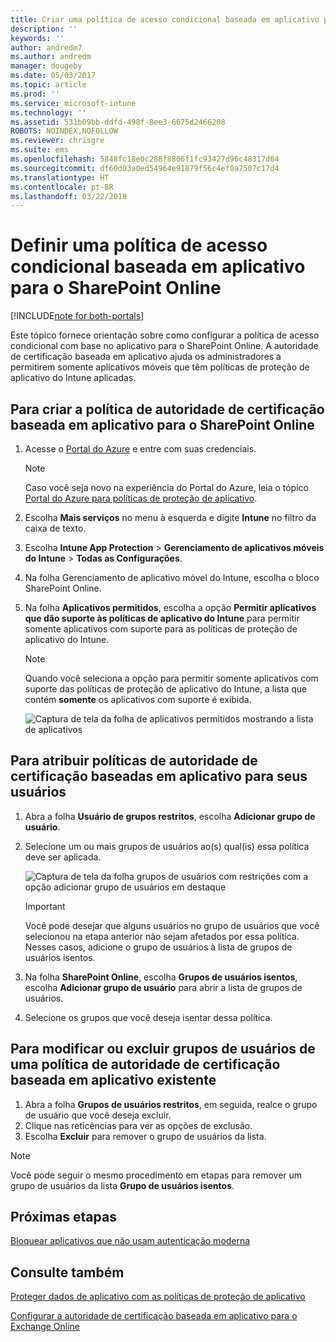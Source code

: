 ```yaml
---
title: Criar uma política de acesso condicional baseada em aplicativo para o SharePoint Online
description: ''
keywords: ''
author: andredm7
ms.author: andredm
manager: dougeby
ms.date: 05/03/2017
ms.topic: article
ms.prod: ''
ms.service: microsoft-intune
ms.technology: ''
ms.assetid: 531b09bb-ddfd-498f-8ee3-6675d2466208
ROBOTS: NOINDEX,NOFOLLOW
ms.reviewer: chrisgre
ms.suite: ems
ms.openlocfilehash: 5848fc18e0c288f8806f1fc93427d96c48317d64
ms.sourcegitcommit: df60d03a0ed54964e91879f56c4ef0a7507c17d4
ms.translationtype: HT
ms.contentlocale: pt-BR
ms.lasthandoff: 03/22/2018
---
```

# <a name="set-up-app-based-conditional-access-ca-policies-for-sharepoint-online"></a>Definir uma política de acesso condicional baseada em aplicativo para o SharePoint Online

[!INCLUDE[note for both-portals](../includes/note-for-both-portals.md)]

Este tópico fornece orientação sobre como configurar a política de acesso condicional com base no aplicativo para o SharePoint Online. A autoridade de certificação baseada em aplicativo ajuda os administradores a permitirem somente aplicativos móveis que têm políticas de proteção de aplicativo do Intune aplicadas.

## <a name="to-create-the-app-based-ca-policy-for-sharepoint-online"></a>Para criar a política de autoridade de certificação baseada em aplicativo para o SharePoint Online

1. Acesse o [Portal do Azure](https://portal.azure.com) e entre com suas credenciais.

    > [!NOTE]
    > Caso você seja novo na experiência do Portal do Azure, leia o tópico [Portal do Azure para políticas de proteção de aplicativo](azure-portal-for-microsoft-intune-mam-policies.md).

2. Escolha **Mais serviços** no menu à esquerda e digite **Intune** no filtro da caixa de texto.

3. Escolha **Intune App Protection** > **Gerenciamento de aplicativos móveis do Intune** > **Todas as Configurações**.

4. Na folha Gerenciamento de aplicativo móvel do Intune, escolha o bloco SharePoint Online.

5. Na folha **Aplicativos permitidos**, escolha a opção **Permitir aplicativos que dão suporte às políticas de aplicativo do Intune** para permitir somente aplicativos com suporte para as políticas de proteção de aplicativo do Intune.

    > [!NOTE] 
    > Quando você seleciona a opção para permitir somente aplicativos com suporte das políticas de proteção de aplicativo do Intune, a lista que contém **somente** os aplicativos com suporte é exibida.

    ![Captura de tela da folha de aplicativos permitidos mostrando a lista de aplicativos](../media/mam-ca-spo-allowed-apps.png)

## <a name="to-assign-app-based-ca-policies-to-your-users"></a>Para atribuir políticas de autoridade de certificação baseadas em aplicativo para seus usuários

1. Abra a folha **Usuário de grupos restritos**, escolha **Adicionar grupo de usuário**.

2. Selecione um ou mais grupos de usuários ao(s) qual(is) essa política deve ser aplicada.

    ![Captura de tela da folha grupos de usuários com restrições com a opção adicionar grupo de usuários em destaque](../media/mam-ca-spo-restricted-groups.png)

    > [!IMPORTANT] 
    > Você pode desejar que alguns usuários no grupo de usuários que você selecionou na etapa anterior não sejam afetados por essa política. Nesses casos, adicione o grupo de usuários à lista de grupos de usuários isentos. 

3. Na folha **SharePoint Online**, escolha **Grupos de usuários isentos**, escolha **Adicionar grupo de usuário** para abrir a lista de grupos de usuários.

4. Selecione os grupos que você deseja isentar dessa política.  

## <a name="to-modify-or-delete-user-groups-from-an-existing-app-based-ca-policy"></a>Para modificar ou excluir grupos de usuários de uma política de autoridade de certificação baseada em aplicativo existente

1. Abra a folha **Grupos de usuários restritos**, em seguida, realce o grupo de usuário que você deseja excluir.
2. Clique nas reticências para ver as opções de exclusão.
3. Escolha **Excluir** para remover o grupo de usuários da lista.

> [!NOTE] 
> Você pode seguir o mesmo procedimento em etapas para remover um grupo de usuários da lista **Grupo de usuários isentos**.

## <a name="next-steps"></a>Próximas etapas

[Bloquear aplicativos que não usam autenticação moderna](block-apps-with-no-modern-authentication.md)

## <a name="see-also"></a>Consulte também

[Proteger dados de aplicativo com as políticas de proteção de aplicativo](protect-app-data-using-mobile-app-management-policies-with-microsoft-intune.md)

[Configurar a autoridade de certificação baseada em aplicativo para o Exchange Online](mam-ca-for-exchange-online.md)
